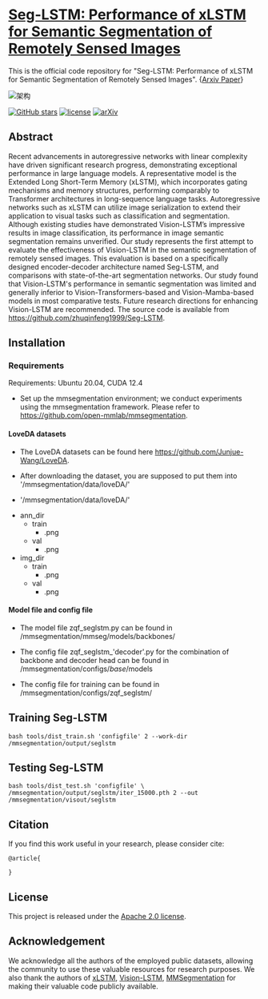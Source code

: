 # [Seg-LSTM: Performance of xLSTM for Semantic Segmentation of Remotely Sensed Images](https://arxiv.org/abs/)

This is the official code repository for "Seg-LSTM: Performance of xLSTM for Semantic Segmentation of Remotely Sensed Images". {[Arxiv Paper](https://arxiv.org/abs/)}

![架构](https://github.com/zhuqinfeng1999/Seg-LSTM/assets/34743935/85199e03-dfb3-4410-aa6b-663526fa7b3c)


[![GitHub stars](https://badgen.net/github/stars/zhuqinfeng1999/Seg-LSTM)](https://github.com//zhuqinfeng1999/Seg-LSTM)
[![license](https://img.shields.io/badge/license-Apache--2.0-green)](LICENSE)
[![arXiv](https://img.shields.io/badge/arXiv--b31b1b.svg)](https://arxiv.org/abs/)

## Abstract

Recent advancements in autoregressive networks with linear complexity have driven significant research progress, demonstrating exceptional performance in large language models. A representative model is the Extended Long Short-Term Memory (xLSTM), which incorporates gating mechanisms and memory structures, performing comparably to Transformer architectures in long-sequence language tasks. Autoregressive networks such as xLSTM can utilize image serialization to extend their application to visual tasks such as classification and segmentation. Although existing studies have demonstrated Vision-LSTM’s impressive results in image classification, its performance in image semantic segmentation remains unverified. Our study represents the first attempt to evaluate the effectiveness of Vision-LSTM in the semantic segmentation of remotely sensed images. This evaluation is based on a specifically designed encoder-decoder architecture named Seg-LSTM, and comparisons with state-of-the-art segmentation networks. Our study found that Vision-LSTM's performance in semantic segmentation was limited and generally inferior to Vision-Transformers-based and Vision-Mamba-based models in most comparative tests. Future research directions for enhancing Vision-LSTM are recommended. The source code is available from https://github.com/zhuqinfeng1999/Seg-LSTM.

## Installation

### Requirements

Requirements: Ubuntu 20.04, CUDA 12.4

* Set up the mmsegmentation environment; we conduct experiments using the mmsegmentation framework. Please refer to https://github.com/open-mmlab/mmsegmentation.


#### LoveDA datasets

* The LoveDA datasets can be found here https://github.com/Junjue-Wang/LoveDA.

* After downloading the dataset, you are supposed to put them into '/mmsegmentation/data/loveDA/'

* '/mmsegmentation/data/loveDA/'
- ann_dir
  - train
    - .png
  - val
    - .png
- img_dir
  - train
    - .png
  - val
    - .png

#### Model file and config file

- The model file zqf_seglstm.py can be found in /mmsegmentation/mmseg/models/backbones/

- The config file zqf_seglstm_'decoder'.py for the combination of backbone and decoder head can be found in /mmsegmentation/configs/_base_/models

- The config file for training can be found in /mmsegmentation/configs/zqf_seglstm/

## Training Seg-LSTM

`bash tools/dist_train.sh 'configfile' 2 --work-dir /mmsegmentation/output/seglstm`


## Testing Seg-LSTM

`bash tools/dist_test.sh 'configfile' \ /mmsegmentation/output/seglstm/iter_15000.pth 2 --out /mmsegmentation/visout/seglstm`


## Citation

If you find this work useful in your research, please consider cite:

```
@article{

}

```

## License

This project is released under the [Apache 2.0 license](LICENSE).

## Acknowledgement

We acknowledge all the authors of the employed public datasets, allowing the community to use these valuable resources for research purposes. We also thank the authors of [xLSTM](https://github.com/NX-AI/xlstm), [Vision-LSTM](https://github.com/NX-AI/vision-lstm), [MMSegmentation](https://github.com/open-mmlab/mmsegmentation) for making their valuable code publicly available.
